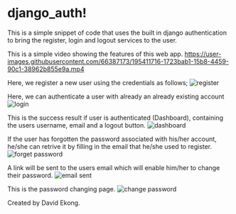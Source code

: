 # django_auth!
This is a simple snippet of code that uses the built in django authentication to bring the register, login and logout services to the user.

This is a simple video showing the features of this web app.
https://user-images.githubusercontent.com/66387173/195411716-1723bab1-15b8-4459-90c1-38962b855e9a.mp4


Here, we register a new user using the credentials as follows;
![register](https://user-images.githubusercontent.com/66387173/195412059-e6e3085b-43f5-449e-bf42-8f7bf32dca95.png)

Here, we can authenticate a user with already an already existing account
![login](https://user-images.githubusercontent.com/66387173/195412108-d5e956f4-e4bc-442e-9a7e-ab83225556d9.png)

This is the success result if user is authenticated (Dashboard), containing the users username, email and a logout button.
![dashboard](https://user-images.githubusercontent.com/66387173/195412082-125f5da0-8a0f-4998-9ce3-e9a00bda2f69.png)

If the user has forgotten the password associated with his/her account, he/she can retrive it by filling in the email that he/she used to register.
![forget password](https://user-images.githubusercontent.com/66387173/195412097-928050d0-d87d-459a-a895-3650a57cc5da.png)

A link will be sent to the users email which will enable him/her to change their password.
![email sent](https://user-images.githubusercontent.com/66387173/195412092-0a9f418e-f2f8-4bba-a757-82eb99ec9905.png)

This is the password changing page.
![change password](https://user-images.githubusercontent.com/66387173/195412075-6db0e95a-0438-4360-ae76-bebef3a8f22c.png)

Created by David Ekong.
